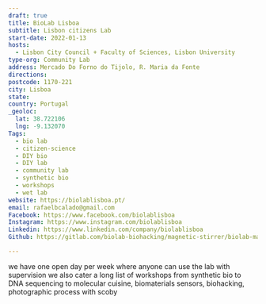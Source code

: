 ```yaml
---
draft: true
title: BioLab Lisboa
subtitle: Lisbon citizens Lab
start-date: 2022-01-13
hosts:
  - Lisbon City Council + Faculty of Sciences, Lisbon University
type-org: Community Lab
address: Mercado Do Forno do Tijolo, R. Maria da Fonte
directions:
postcode: 1170-221
city: Lisboa
state:
country: Portugal
_geoloc:
  lat: 38.722106
  lng: -9.132070
Tags:
  - bio lab
  - citizen-science
  - DIY bio
  - DIY lab
  - community lab
  - synthetic bio
  - workshops
  - wet lab
website: https://biolablisboa.pt/
email: rafaelbcalado@gmail.com
Facebook: https://www.facebook.com/biolablisboa ‎
Instagram: https://www.instagram.com/biolablisboa
Linkedin: https://www.linkedin.com/company/biolablisboa
Github: https://gitlab.com/biolab-biohacking/magnetic-stirrer/biolab-magneticstirrer-electronics

---
```


we have one open day per week where anyone can use the lab with supervision we also cater a long list of workshops from synthetic bio to DNA sequencing to molecular cuisine, biomaterials sensors, biohacking, photographic process with scoby
